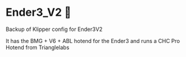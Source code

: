 # Ender3_V2 💾
Backup of Klipper config for Ender3V2

It has the BMG + V6 + ABL hotend for the Ender3 and runs a CHC Pro Hotend from Trianglelabs
